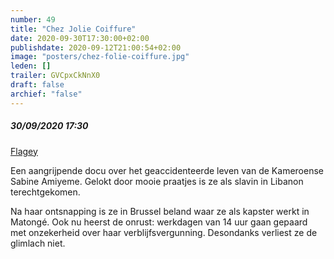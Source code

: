 ```yaml
---
number: 49
title: "Chez Jolie Coiffure"
date: 2020-09-30T17:30:00+02:00
publishdate: 2020-09-12T21:00:54+02:00
image: "posters/chez-folie-coiffure.jpg"
leden: []
trailer: GVCpxCkNnX0
draft: false
archief: "false"
---
```


##### 30/09/2020 17:30

[Flagey](https://www.flagey.be/nl/activity/7635-chez-jolie-coiffure-rosine-mbakam)

Een aangrijpende docu over het geaccidenteerde leven van de Kameroense Sabine
Amiyeme. Gelokt door mooie praatjes is ze als slavin in Libanon terechtgekomen.
<!--more-->
Na haar ontsnapping is ze in Brussel beland waar ze als kapster werkt in Matongé.
Ook nu heerst de onrust: werkdagen van 14 uur gaan gepaard met onzekerheid over
haar verblijfsvergunning. Desondanks verliest ze de glimlach niet.

